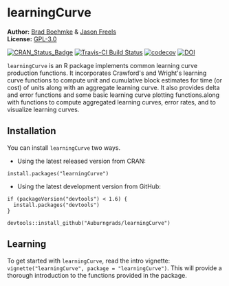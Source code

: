 
<!-- README.md is generated from README.Rmd. Please edit that file -->
learningCurve
=============

**Author:** [Brad Boehmke](http://bradleyboehmke.github.io/) & [Jason Freels](https://github.com/Auburngrads)<br/> **License:** [GPL-3.0](https://opensource.org/licenses/GPL-3.0)

[![CRAN\_Status\_Badge](http://www.r-pkg.org/badges/version/learningCurve)](https://cran.r-project.org/package=learningCurve) [![Travis-CI Build Status](https://travis-ci.org/bradleyboehmke/learningCurve.svg?branch=master)](https://travis-ci.org/bradleyboehmke/learningCurve) [![codecov](https://codecov.io/gh/bradleyboehmke/learningCurve/branch/master/graph/badge.svg)](https://codecov.io/gh/bradleyboehmke/learningCurve) [![DOI](https://zenodo.org/badge/60852792.svg)](https://zenodo.org/badge/latestdoi/60852792)

`learningCurve` is an R package implements common learning curve production functions. It incorporates Crawford's and Wright's learning curve functions to compute unit and cumulative block estimates for time (or cost) of units along with an aggregate learning curve. It also provides delta and error functions and some basic learning curve plotting functions.along with functions to compute aggregated learning curves, error rates, and to visualize learning curves.

Installation
------------

You can install `learningCurve` two ways.

-   Using the latest released version from CRAN:

<!-- -->

    install.packages("learningCurve")

-   Using the latest development version from GitHub:

<!-- -->

    if (packageVersion("devtools") < 1.6) {
      install.packages("devtools")
    }

    devtools::install_github("Auburngrads/learningCurve")

Learning
--------

To get started with `learningCurve`, read the intro vignette: `vignette("learningCurve", package = "learningCurve")`. This will provide a thorough introduction to the functions provided in the package.
